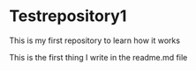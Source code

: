 # Testrepository1
This is my first repository to learn how it works

This is the first thing I write in the readme.md file
